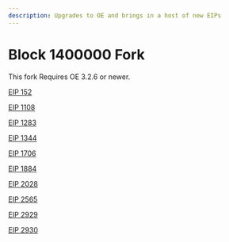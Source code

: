 ```yaml
---
description: Upgrades to OE and brings in a host of new EIPs
---
```


# Block 1400000 Fork

This fork Requires OE 3.2.6 or newer.

[EIP 152](https://github.com/ethereum/EIPs/blob/master/EIPS/eip-152.md)

[EIP 1108](https://eips.ethereum.org/EIPS/eip-1108)

[﻿EIP 1283](https://eips.ethereum.org/EIPS/eip-1283)

﻿[EIP 1344](https://eips.ethereum.org/EIPS/eip-1344)

[﻿EIP 1706](https://github.com/ethereum/EIPs/blob/master/EIPS/eip-1706.md)

[﻿EIP 1884](https://eips.ethereum.org/EIPS/eip-1884)

[﻿EIP 2028](https://eips.ethereum.org/EIPS/eip-2028)

[EIP 2565](https://eips.ethereum.org/EIPS/eip-2565)

[﻿EIP 2929](https://eips.ethereum.org/EIPS/eip-2929)

﻿[EIP 2930](https://eips.ethereum.org/EIPS/eip-2930)

